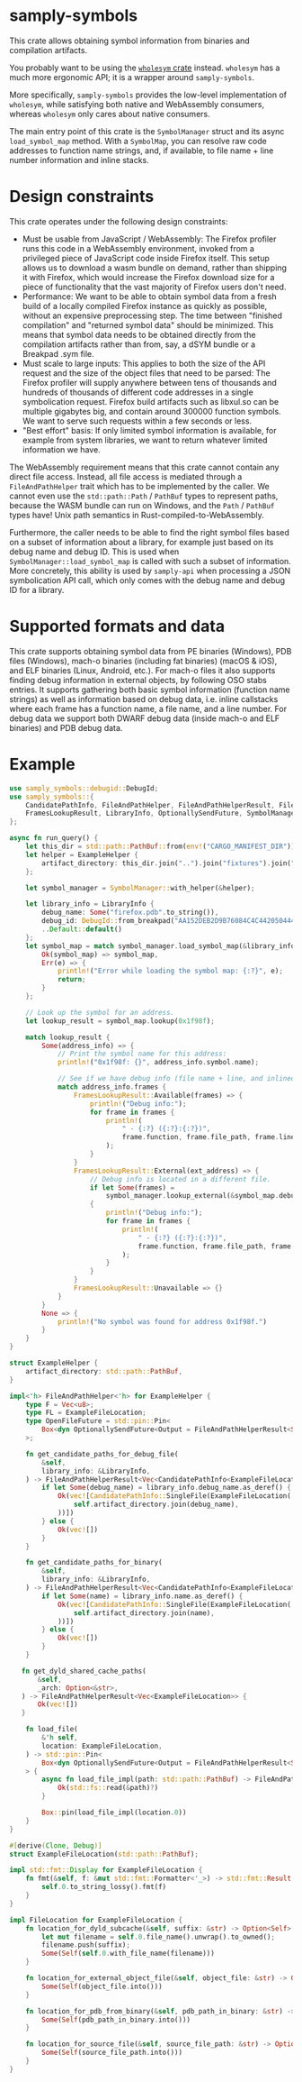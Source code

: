# samply-symbols

This crate allows obtaining symbol information from binaries and compilation artifacts.

You probably want to be using the [`wholesym` crate](https://docs.rs/wholesym/) instead.
`wholesym` has a much more ergonomic API; it is a wrapper around `samply-symbols`.

More specifically, `samply-symbols` provides the low-level implementation of `wholesym`,
while satisfying both native and WebAssembly consumers, whereas `wholesym` only cares about
native consumers.

The main entry point of this crate is the `SymbolManager` struct and its async `load_symbol_map` method.
With a `SymbolMap`, you can resolve raw code addresses to function name strings, and, if available,
to file name + line number information and inline stacks.

# Design constraints

This crate operates under the following design constraints:

  - Must be usable from JavaScript / WebAssembly: The Firefox profiler runs this code in a
    WebAssembly environment, invoked from a privileged piece of JavaScript code inside Firefox itself.
    This setup allows us to download a wasm bundle on demand, rather than shipping
    it with Firefox, which would increase the Firefox download size for a piece of functionality
    that the vast majority of Firefox users don't need.
  - Performance: We want to be able to obtain symbol data from a fresh build of a locally compiled
    Firefox instance as quickly as possible, without an expensive preprocessing step. The time between
    "finished compilation" and "returned symbol data" should be minimized. This means that symbol
    data needs to be obtained directly from the compilation artifacts rather than from, say, a
    dSYM bundle or a Breakpad .sym file.
  - Must scale to large inputs: This applies to both the size of the API request and the size of the
    object files that need to be parsed: The Firefox profiler will supply anywhere between tens of
    thousands and hundreds of thousands of different code addresses in a single symbolication request.
    Firefox build artifacts such as libxul.so can be multiple gigabytes big, and contain around 300000
    function symbols. We want to serve such requests within a few seconds or less.
  - "Best effort" basis: If only limited symbol information is available, for example from system
    libraries, we want to return whatever limited information we have.

The WebAssembly requirement means that this crate cannot contain any direct file access.
Instead, all file access is mediated through a `FileAndPathHelper` trait which has to be implemented
by the caller. We cannot even use the `std::path::Path` / `PathBuf` types to represent paths,
because the WASM bundle can run on Windows, and the `Path` / `PathBuf` types have! Unix path
semantics in Rust-compiled-to-WebAssembly.

Furthermore, the caller needs to be able to find the right symbol files based on a subset
of information about a library, for example just based on its debug name and debug ID. This
is used when `SymbolManager::load_symbol_map` is called with such a subset of information.
More concretely, this ability is used by `samply-api` when processing a JSON symbolication
API call, which only comes with the debug name and debug ID for a library.

# Supported formats and data

This crate supports obtaining symbol data from PE binaries (Windows), PDB files (Windows),
mach-o binaries (including fat binaries) (macOS & iOS), and ELF binaries (Linux, Android, etc.).
For mach-o files it also supports finding debug information in external objects, by following
OSO stabs entries.
It supports gathering both basic symbol information (function name strings) as well as information
based on debug data, i.e. inline callstacks where each frame has a function name, a file name,
and a line number.
For debug data we support both DWARF debug data (inside mach-o and ELF binaries) and PDB debug data.

# Example

```rust
use samply_symbols::debugid::DebugId;
use samply_symbols::{
    CandidatePathInfo, FileAndPathHelper, FileAndPathHelperResult, FileLocation,
    FramesLookupResult, LibraryInfo, OptionallySendFuture, SymbolManager,
};

async fn run_query() {
    let this_dir = std::path::PathBuf::from(env!("CARGO_MANIFEST_DIR"));
    let helper = ExampleHelper {
        artifact_directory: this_dir.join("..").join("fixtures").join("win64-ci"),
    };

    let symbol_manager = SymbolManager::with_helper(&helper);

    let library_info = LibraryInfo {
        debug_name: Some("firefox.pdb".to_string()),
        debug_id: DebugId::from_breakpad("AA152DEB2D9B76084C4C44205044422E1").ok(),
        ..Default::default()
    };
    let symbol_map = match symbol_manager.load_symbol_map(&library_info).await {
        Ok(symbol_map) => symbol_map,
        Err(e) => {
            println!("Error while loading the symbol map: {:?}", e);
            return;
        }
    };

    // Look up the symbol for an address.
    let lookup_result = symbol_map.lookup(0x1f98f);

    match lookup_result {
        Some(address_info) => {
            // Print the symbol name for this address:
            println!("0x1f98f: {}", address_info.symbol.name);

            // See if we have debug info (file name + line, and inlined frames):
            match address_info.frames {
                FramesLookupResult::Available(frames) => {
                    println!("Debug info:");
                    for frame in frames {
                        println!(
                            " - {:?} ({:?}:{:?})",
                            frame.function, frame.file_path, frame.line_number
                        );
                    }
                }
                FramesLookupResult::External(ext_address) => {
                    // Debug info is located in a different file.
                    if let Some(frames) =
                        symbol_manager.lookup_external(&symbol_map.debug_file_location(), &ext_address).await
                    {
                        println!("Debug info:");
                        for frame in frames {
                            println!(
                                " - {:?} ({:?}:{:?})",
                                frame.function, frame.file_path, frame.line_number
                            );
                        }
                    }
                }
                FramesLookupResult::Unavailable => {}
            }
        }
        None => {
            println!("No symbol was found for address 0x1f98f.")
        }
    }
}

struct ExampleHelper {
    artifact_directory: std::path::PathBuf,
}

impl<'h> FileAndPathHelper<'h> for ExampleHelper {
    type F = Vec<u8>;
    type FL = ExampleFileLocation;
    type OpenFileFuture = std::pin::Pin<
        Box<dyn OptionallySendFuture<Output = FileAndPathHelperResult<Self::F>> + 'h>,
    >;

    fn get_candidate_paths_for_debug_file(
        &self,
        library_info: &LibraryInfo,
    ) -> FileAndPathHelperResult<Vec<CandidatePathInfo<ExampleFileLocation>>> {
        if let Some(debug_name) = library_info.debug_name.as_deref() {
            Ok(vec![CandidatePathInfo::SingleFile(ExampleFileLocation(
                self.artifact_directory.join(debug_name),
            ))])
        } else {
            Ok(vec![])
        }
    }

    fn get_candidate_paths_for_binary(
        &self,
        library_info: &LibraryInfo,
    ) -> FileAndPathHelperResult<Vec<CandidatePathInfo<ExampleFileLocation>>> {
        if let Some(name) = library_info.name.as_deref() {
            Ok(vec![CandidatePathInfo::SingleFile(ExampleFileLocation(
                self.artifact_directory.join(name),
            ))])
        } else {
            Ok(vec![])
        }
    }

   fn get_dyld_shared_cache_paths(
       &self,
       _arch: Option<&str>,
   ) -> FileAndPathHelperResult<Vec<ExampleFileLocation>> {
       Ok(vec![])
   }

    fn load_file(
        &'h self,
        location: ExampleFileLocation,
    ) -> std::pin::Pin<
        Box<dyn OptionallySendFuture<Output = FileAndPathHelperResult<Self::F>> + 'h>,
    > {
        async fn load_file_impl(path: std::path::PathBuf) -> FileAndPathHelperResult<Vec<u8>> {
            Ok(std::fs::read(&path)?)
        }

        Box::pin(load_file_impl(location.0))
    }
}

#[derive(Clone, Debug)]
struct ExampleFileLocation(std::path::PathBuf);

impl std::fmt::Display for ExampleFileLocation {
    fn fmt(&self, f: &mut std::fmt::Formatter<'_>) -> std::fmt::Result {
        self.0.to_string_lossy().fmt(f)
    }
}

impl FileLocation for ExampleFileLocation {
    fn location_for_dyld_subcache(&self, suffix: &str) -> Option<Self> {
        let mut filename = self.0.file_name().unwrap().to_owned();
        filename.push(suffix);
        Some(Self(self.0.with_file_name(filename)))
    }

    fn location_for_external_object_file(&self, object_file: &str) -> Option<Self> {
        Some(Self(object_file.into()))
    }

    fn location_for_pdb_from_binary(&self, pdb_path_in_binary: &str) -> Option<Self> {
        Some(Self(pdb_path_in_binary.into()))
    }

    fn location_for_source_file(&self, source_file_path: &str) -> Option<Self> {
        Some(Self(source_file_path.into()))
    }
}
```